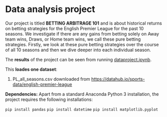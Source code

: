 # Data analysis project

Our project is titled **BETTING ARBITRAGE 101** and is about historical returns on betting strategies for the English Premier League for the past 10 seasons. We investigate if there are any gains from betting solely on Away team wins, Draws, or Home team wins, we call these pure betting strategies. Firstly, we look at these pure betting strategies over the course of all 10 seasons and then we dive deeper into each individual season.

The **results** of the project can be seen from running [dataproject.ipynb](dataproject.ipynb).

This **loades one dataset**:

1. PL_all_seasons.csv downloaded from https://datahub.io/sports-data/english-premier-league

**Dependencies:** Apart from a standard Anaconda Python 3 installation, the project requires the following installations:

``pip install pandas``
``pip install datetime``
``pip install matplotlib.pyplot``
